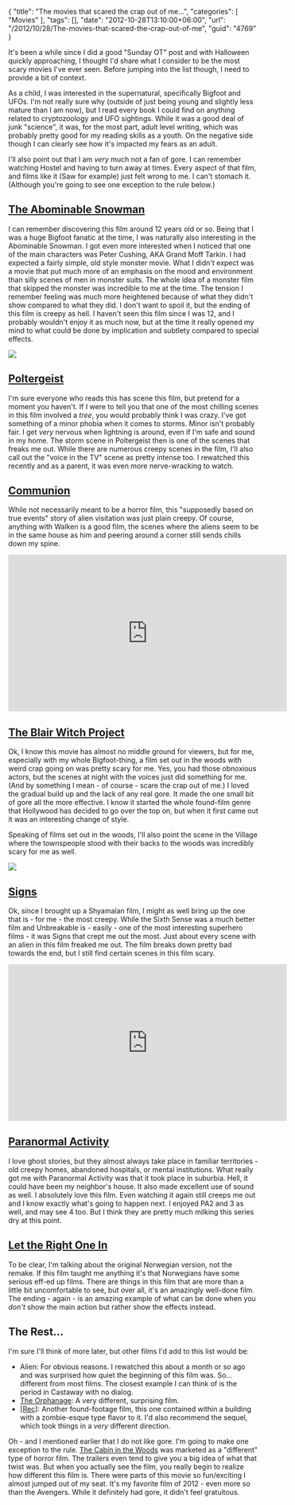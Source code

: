 {
	"title": "The movies that scared the crap out of me...",
	"categories": [
		"Movies"
	],
	"tags": [],
	"date": "2012-10-28T13:10:00+06:00",
	"url": "/2012/10/28/The-movies-that-scared-the-crap-out-of-me",
	"guid": "4769"
}

It's been a while since I did a good "Sunday OT" post and with Halloween quickly approaching, I thought I'd share what I consider to be the most scary movies I've ever seen. Before jumping into the list though, I need to provide a bit of context. 

As a child, I was interested in the supernatural, specifically Bigfoot and UFOs. I'm not really sure why (outside of just being young and slightly less mature than I am now), but I read every book I could find on anything related to cryptozoology and UFO sightings. While it was a good deal of junk "science", it was, for the most part, adult level writing, which was probably pretty good for my reading skills as a youth. On the negative side though I can clearly see how it's impacted my fears as an adult. 

I'll also point out that I am <i>very</i> much not a fan of gore. I can remember watching Hostel and having to turn away at times. Every aspect of that film, and films like it (Saw for example) just felt wrong to me. I can't stomach it. (Although you're going to see one exception to the rule below.)

<h2><a href="http://www.imdb.com/title/tt0050095/">The Abominable Snowman</a></h2>

I can remember discovering this film around 12 years old or so. Being that I was a huge Bigfoot fanatic at the time, I was naturally also interesting in the Abominable Snowman. I got even more interested when I noticed that one of the main characters was Peter Cushing, AKA Grand Moff Tarkin. I had expected a fairly simple, old style monster movie. What I didn't expect was a movie that put much more of an emphasis on the mood and environment than silly scenes of men in monster suits. The whole idea of a monster film that skipped the monster was incredible to me at the time. The tension I remember feeling was much more heightened because of what they didn't show compared to what they did. I don't want to spoil it, but the ending of this film is creepy as hell. I haven't seen this film since I was 12, and I probably wouldn't enjoy it as much now, but at the time it really opened my mind to what could be done by implication and subtlety compared to special effects.
 
<img src="http://static.raymondcamden.com/images/Abominable_Snowman_movie.jpg" />

<h2><a href="http://www.imdb.com/title/tt0084516/">Poltergeist</a></h2>

I'm sure everyone who reads this has scene this film, but pretend for a moment you haven't. If I were to tell you that one of the most chilling scenes in this film involved a <i>tree</i>, you would probably think I was crazy. I've got something of a minor phobia when it comes to storms. Minor isn't probably fair. I get <i>very</i> nervous when lightning is around, even if I'm safe and sound in my home. The storm scene in Poltergeist then is one of the scenes that freaks me out. While there are numerous creepy scenes in the film, I'll also call out the "voice in the TV" scene as pretty intense too. I rewatched this recently and as a parent, it was even more nerve-wracking to watch.

<h2><a href="http://www.imdb.com/title/tt0097100/">Communion</a></h2>

While not necessarily meant to be a horror film, this "supposedly based on true events" story of alien visitation was just plain creepy. Of course, anything with Walken is a good film, the scenes where the aliens seem to be in the same house as him and peering around a corner still sends chills down my spine.

<iframe width="560" height="315" src="http://www.youtube.com/embed/szwvjXo_sHQ" frameborder="0" allowfullscreen></iframe>

<h2><a href="http://www.imdb.com/title/tt0185937/">The Blair Witch Project</a></h2>

Ok, I know this movie has almost no middle ground for viewers, but for me, especially with my whole Bigfoot-thing, a film set out in the woods with weird crap going on was pretty scary for me. Yes, you had those obnoxious actors, but the scenes at night with the voices just did something for me. (And by something I mean - of course - scare the crap out of me.) I loved the gradual build up and the lack of any real gore. It made the one small bit of gore all the more effective. I know it started the whole found-film genre that Hollywood has decided to go over the top on, but when it first came out it was an interesting change of style. 

Speaking of films set out in the woods, I'll also point the scene in the Village where the townspeople stood with their backs to the woods was incredibly scary for me as well. 

<img src="http://static.raymondcamden.com/images/Blair_Witch_Project.jpg" />

<h2><a href="http://www.imdb.com/title/tt0286106/">Signs</a></h2>

Ok, since I brought up a Shyamalan film, I might as well bring up the one that is - for me - the most creepy. While the Sixth Sense was a much better film and Unbreakable is - easily - one of the most interesting superhero films - it was Signs that crept me out the most. Just about every scene with an alien in this film freaked me out. The film breaks down pretty bad towards the end, but I still find certain scenes in this film scary.

<iframe width="560" height="315" src="http://www.youtube.com/embed/czy4RjcrpFM" frameborder="0" allowfullscreen></iframe>

<h2><a href="http://www.imdb.com/title/tt1179904/">Paranormal Activity</a></h2>

I love ghost stories, but they almost always take place in familiar territories - old creepy homes, abandoned hospitals, or mental institutions. What really got me with Paranormal Activity was that it took place in suburbia. Hell, it could have been my neighbor's house. It also made excellent use of sound as well. I absolutely love this film. Even watching it again still creeps me out and I know exactly what's going to happen next. I enjoyed PA2 and 3 as well, and may see 4 too. But I think they are pretty much milking this series dry at this point.

<h2><a href="http://www.imdb.com/title/tt1139797/">Let the Right One In</a></h2>

To be clear, I'm talking about the original Norwegian version, not the remake. If this film taught me anything it's that Norwegians have some serious eff-ed up films. There are things in this film that are more than a little bit uncomfortable to see, but over all, it's an amazingly well-done film. The ending - again - is an amazing example of what can be done when you <i>don't</i> show the main action but rather show the effects instead. 

<h2>The Rest...</h2>

I'm sure I'll think of more later, but other films I'd add to this list would be:

<ul>
<li>Alien: For obvious reasons. I rewatched this about a month or so ago and was surprised how quiet the beginning of this film was. So... different from most films. The closest example I can think of is the period in Castaway with no dialog. 
<li><a href="http://www.imdb.com/title/tt0464141/">The Orphanage</a>: A very different, surprising film. 
<li><a href="http://www.imdb.com/title/tt1038988/">[Rec]</a>: Another found-footage film, this one contained within a building with a zombie-esque type flavor to it. I'd also recommend the sequel, which took things in a <i>very</i> different direction. 
</ul>

Oh - and I mentioned earlier that I do not like gore. I'm going to make one exception to the rule. <a href="http://www.imdb.com/title/tt1259521/">The Cabin in the Woods</a> was marketed as a "different" type of horror film. The trailers even tend to give you a big idea of what that twist was. But when you actually see the film, you really begin to realize how different this film is. There were parts of this movie so fun/exciting I almost jumped out of my seat. It's my favorite film of 2012 - even more so than the Avengers. While it definitely had gore, it didn't feel gratuitous.